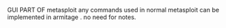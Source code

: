 GUI PART OF metasploit 
any commands used in normal metasploit can be implemented in armitage . no need for notes.